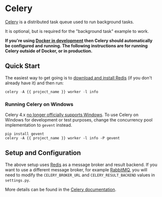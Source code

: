 Celery
======

[Celery](https://docs.celeryproject.org/) is a distributed task queue used to run background tasks.

It is optional, but is required for the "background task" example to work.

**If you're using [Docker in development](/docker/) then Celery should automatically be configured and running.
The following instructions are for running Celery outside of Docker, or in production.**

## Quick Start

The easiest way to get going is to [download and install Redis](https://redis.io/download) 
(if you don't already have it) and then run:

```python
celery -A {{ project_name }} worker -l info
```

### Running Celery on Windows

Celery 4.x [no longer officially supports Windows](https://docs.celeryproject.org/en/4.0/whatsnew-4.0.html#removed-features). 
To use Celery on Windows for development or test purposes, change the concurrency pool implementation to ``gevent`` instead.

``` console
pip install gevent
celery -A {{ project_name }} worker -l info -P gevent
```

## Setup and Configuration

The above setup uses [Redis](https://redis.io/) as a message broker and result backend.
If you want to use a different message broker, for example [RabbitMQ](https://www.rabbitmq.com/),
you will need to modify the `CELERY_BROKER_URL` and `CELERY_RESULT_BACKEND` values in `settings.py`.

More details can be found in the [Celery documentation](https://docs.celeryproject.org/en/latest/getting-started/brokers/index.html).
